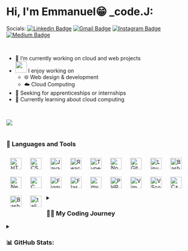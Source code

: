 
# Hi, I'm Emmanuel😁 _code.J:  


Socials:      [![Linkedin Badge](https://img.shields.io/badge/-LinkedIn-blue?style=flat-square&logo=Linkedin&logoColor=white&link=https://www.linkedin.com/in/emmanuel-taiwo-b41a441a8/)]((https://www.linkedin.com/in/emmanuel-taiwo-b41a441a8/))
  [![Gmail Badge](https://img.shields.io/badge/-Gmail-d14836?style=flat-square&logo=Gmail&logoColor=white&link=mailto:taiwo.the.techie@gmail.com)](mailto:taiwo.the.techie@gmail.com)
  [![Instagram Badge](https://img.shields.io/badge/-Instagram-fe5c8f?style=flat-square&logo=Instagram&logoColor=white&link=https://www.instagram.com/t_moyoyo/)]((https://www.instagram.com/t_moyoyo/))
  [![Medium Badge](https://img.shields.io/badge/-Medium-cccccc?style=flat-square&logo=Medium&logoColor=black&link=https://medium.com/@taiwo.the.techie)]((https://medium.com/@taiwo.the.techie))

  <br>

- 🔭 I’m currently working on cloud and web projects
- <img src="https://media.giphy.com/media/WUlplcMpOCEmTGBtBW/giphy.gif" width="30">  I enjoy working on
  - 🌐 Web design & development
  - ☁️ Cloud Computing
- 🤝 Seeking for apprenticeships or internships
- 🌱 Currently learning about cloud computing

<br/>
  
  ![](https://github-readme-stats.vercel.app/api/top-langs/?username=T4910&theme=react&hide_border=true&include_all_commits=true&count_private=true&layout=compact)
  
#

### 🧰 Languages and Tools

<div>
<img align="left" alt="HTML" width="30px" style="padding:10px;" src="https://cdn.jsdelivr.net/gh/devicons/devicon/icons/html5/html5-plain.svg" />
<img align="left" alt="CSS" width="30px" style="padding:10px;" src="https://cdn.jsdelivr.net/gh/devicons/devicon/icons/css3/css3-plain.svg" />
<img align="left" alt="JavaScript" width="30px" style="padding:10px;" src="https://cdn.jsdelivr.net/gh/devicons/devicon/icons/javascript/javascript-plain.svg" />
<img align="left" alt="React" width="30px" style="padding:10px;" src="https://cdn.jsdelivr.net/gh/devicons/devicon/icons/react/react-original.svg" />
<img align="left" alt="TypeScript" width="30px" style="padding:10px;" src="https://cdn.jsdelivr.net/gh/devicons/devicon/icons/typescript/typescript-plain.svg" />
<img align="left" alt="NodeJS" width="30px" style="padding:10px;" src="https://cdn.jsdelivr.net/gh/devicons/devicon/icons/nodejs/nodejs-original.svg" />
<img align="left" alt="Git" width="30px" style="padding:10px;" src="https://cdn.jsdelivr.net/gh/devicons/devicon/icons/git/git-original.svg" />
<img align="left" alt="Linux" width="30px" style="padding:10px;" src="https://cdn.jsdelivr.net/gh/devicons/devicon/icons/linux/linux-original.svg" />
<img align="left" alt="Bash" width="30px" style="padding:10px;" src="https://cdn.jsdelivr.net/gh/devicons/devicon/icons/python/python-original.svg" />          
<img align="left" alt="NextJS" width="30px" style="padding:10px;" src="https://cdn.jsdelivr.net/gh/devicons/devicon/icons/nextjs/nextjs-original.svg" />
<img align="left" alt="C" width="30px" style="padding:10px;" src="https://cdn.jsdelivr.net/gh/devicons/devicon/icons/c/c-original.svg" />
<img align="left" alt="Figma" width="30px" style="padding:10px;" src="https://cdn.jsdelivr.net/gh/devicons/devicon/icons/figma/figma-original.svg" />
<img align="left" alt="Flash" width="30px" style="padding:10px;" src="https://cdn.jsdelivr.net/gh/devicons/devicon/icons/flask/flask-original.svg" />
<img align="left" alt="mysql" width="30px" style="padding:10px;" src="https://cdn.jsdelivr.net/gh/devicons/devicon/icons/mysql/mysql-original-wordmark.svg" />
<img align="left" alt="PHP" width="30px" style="padding:10px;" src="https://cdn.jsdelivr.net/gh/devicons/devicon/icons/php/php-original.svg" />
<img align="left" alt="Vim" width="30px" style="padding:10px;" src="https://cdn.jsdelivr.net/gh/devicons/devicon/icons/vim/vim-original.svg" />
<img align="left" alt="VScode" width="30px" style="padding:10px;" src="https://cdn.jsdelivr.net/gh/devicons/devicon/icons/vscode/vscode-original.svg" />
<img align="left" alt="C++" width="30px" style="padding:10px;" src="https://cdn.jsdelivr.net/gh/devicons/devicon/icons/cplusplus/cplusplus-original.svg" />
<img align="left" alt="Bash" width="30px" style="padding:10px;" src="https://cdn.jsdelivr.net/gh/devicons/devicon/icons/bash/bash-plain.svg" />  
<img align="left" alt="tailwind" width="30px" style="padding:10px;" src="https://cdn.jsdelivr.net/gh/devicons/devicon/icons/tailwindcss/tailwindcss-plain.svg" />
</div><br/><br/><br/><br/>

#

<details>
<summary><h3>👨‍💻 My Coding Journey</h3></summary>
I started from CS50!
</details>

<details>
<summary><h3>📊 GitHub Stats:</h3></summary>
  
![](https://github-readme-stats.vercel.app/api?username=T4910&theme=react&hide_border=true&include_all_commits=true&count_private=true)
![](https://github-readme-streak-stats.herokuapp.com/?user=T4910&theme=react&hide_border=true)<br><br>


---
